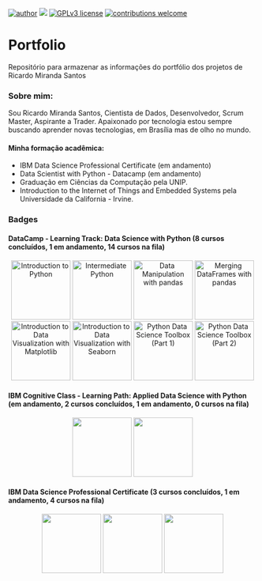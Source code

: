 [![author](https://img.shields.io/badge/Ricardo%20Miranda%20Santos-Data%20Scientist-red.svg)](https://www.linkedin.com/in/ricardo-miranda-santos-en/) [![](https://img.shields.io/badge/python-3.7+-blue.svg)](https://www.python.org/downloads/release/python-365/) [![GPLv3 license](https://img.shields.io/badge/License-GPLv3-blue.svg)](http://perso.crans.org/besson/LICENSE.html) [![contributions welcome](https://img.shields.io/badge/contributions-welcome-brightgreen.svg?style=flat)](https://github.com/carlosfab/data_science/issues)

# Portfolio
Repositório para armazenar as informações do portfólio dos projetos de Ricardo Miranda Santos



### Sobre mim:

Sou Ricardo Miranda Santos, Cientista de Dados, Desenvolvedor, Scrum Master, Aspirante a Trader. Apaixonado por tecnologia estou sempre buscando aprender novas tecnologias, em Brasília mas de olho no mundo.
#### Minha formação acadêmica:
* IBM Data Science Professional Certificate (em andamento)
* Data Scientist with Python - Datacamp (em andamento)
* Graduação em Ciências da Computação pela UNIP.
* Introduction to the Internet of Things and Embedded Systems pela Universidade da California - Irvine.


### Badges
#### DataCamp - Learning Track: Data Science with Python (8 cursos concluídos, 1 em andamento, 14 cursos na fila)
<p align="center">
 <img width='120' height='120' alt="Introduction to Python" src="https://assets.datacamp.com/production/course_735/shields/original/shield_image_course_735_20200102-1-iowrb6?1577980473">
  <img  width='120' height='120' alt="Intermediate Python" src="https://assets.datacamp.com/production/course_799/shields/original/shield_image_course_799_20200228-1-119xpm0?1582886778">
<img width='120' height='120' alt="Data Manipulation with pandas" src="https://assets.datacamp.com/production/course_22066/shields/original/shield_image_course_22066_20200226-1-1htbq0f?1582741121">
<img width='120' height='120' alt="Merging DataFrames with pandas" src="https://assets.datacamp.com/production/course_1681/shields/original/shield_image_course_1681_20200610-1-vqdww?1591820204">
  <img width='120' height='120' alt="Introduction to Data Visualization with Matplotlib" src="https://assets.datacamp.com/production/course_13706/shields/original/shield_image_course_13706_20200109-1-1lqzun3?1578581629">
<img  width='120' height='120' alt="Introduction to Data Visualization with Seaborn" src="https://assets.datacamp.com/production/course_15192/shields/original/shield_image_course_15192_20200223-1-suedko?1582486401">
<img width='120' height='120' alt="Python Data Science Toolbox (Part 1)" src="https://assets.datacamp.com/production/course_1532/shields/original/shield_image_course_1532_20190827-1-sv9huy?1566934931">
<img  width='120' height='120' alt="Python Data Science Toolbox (Part 2)" src="https://assets.datacamp.com/production/course_1531/shields/original/shield_image_course_1531_20200205-1-1aojucr?1580930825">
</p>

#### IBM Cognitive Class - Learning Path: Applied Data Science with Python (em andamento, 2 cursos concluídos, 1 em andamento, 0 cursos na fila)
<p align="center">
  <img width='120' height='120' src="https://images.youracclaim.com/size/340x340/images/84ac9eff-b8a2-4683-846b-f59887a73801/Python%2B101%2BData%2BScience.png" >
  <img width='120' height='120' src="https://images.youracclaim.com/size/340x340/images/ba34cb1c-4344-43f5-9685-55e2e901c0f0/Data_Analysis_using_Python.png" >
</p>

#### IBM Data Science Professional Certificate (3 cursos concluídos, 1 em andamento, 4 cursos na fila)
<p align="center">
  <img width='120' height='120' src="https://images.youracclaim.com/size/340x340/images/5fc2d535-e716-46c4-881a-f4822b8da0e5/Cognitive%2BClass%2B-%2BWhat%2Bis%2BData%2BScience.png" >
  <img width='120' height='120' src="https://images.youracclaim.com/size/340x340/images/134d257e-8053-4b7b-a421-dff7135a19d6/Cognitive%2BClass%2B-%2BOpn%2BSource%2BTools%2Bfor%2BData%2BSci.png" >
  <img width='120' height='120' src="https://images.youracclaim.com/size/340x340/images/4073555c-8730-49bc-866c-1b9bec16d2ab/Cognitive%2BClass%2B-%2BData%2BScience%2BMethodology.png" >
</p>
